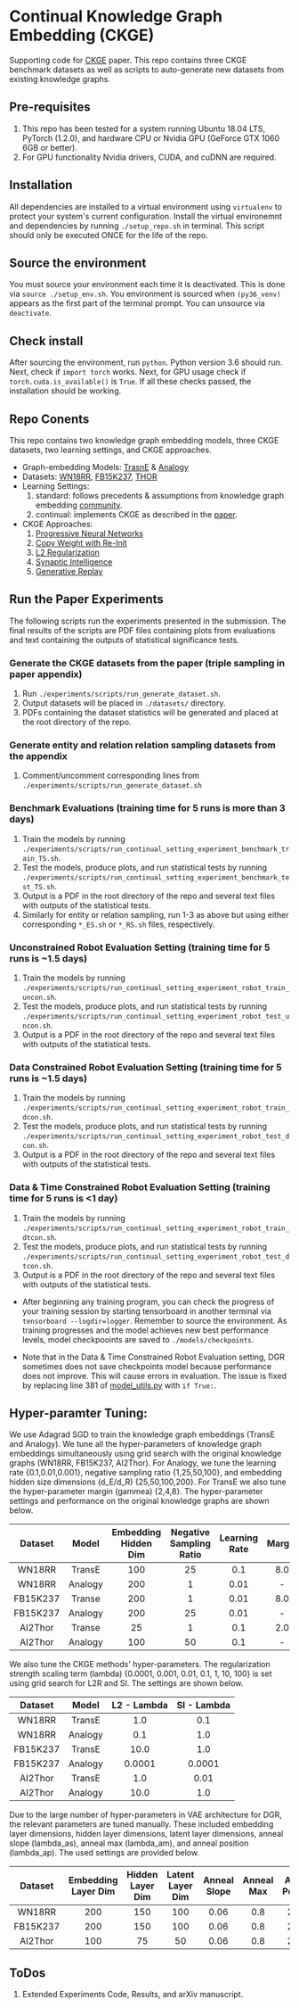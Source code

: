# Continual Knowledge Graph Embedding (CKGE)
Supporting code for [CKGE](https://arxiv.org/abs/2101.05850) paper. This repo contains three CKGE benchmark datasets as well as scripts to auto-generate new datasets from
existing knowledge graphs.

## Pre-requisites
1. This repo has been tested for a system running Ubuntu 18.04 LTS, PyTorch (1.2.0), and 
hardware CPU or Nvidia GPU (GeForce GTX 1060 6GB or better).
2. For GPU functionality Nvidia drivers, CUDA, and cuDNN are required.

## Installation
All dependencies are installed to a virtual environment using `virtualenv` to protect your system's
current configuration. Install the virtual environemnt and dependencies by running `./setup_repo.sh`
in terminal. This script should only be executed ONCE for the life of the repo.

## Source the environment
You must source your environment each time it is deactivated. This is done via `source ./setup_env.sh`. You 
environment is sourced when `(py36_venv)` appears as the first part of the terminal prompt. You can unsource via
`deactivate`.

## Check install
After sourcing the environment, run `python`. Python version 3.6 should run. Next, check if `import torch` works.
Next, for GPU usage check if `torch.cuda.is_available()` is `True`. If all these checks passed, the installation should
be working. 

## Repo Conents
This repo contains two knowledge graph embedding models, three CKGE datasets, two learning settings, and CKGE approaches.

- Graph-embedding Models: [TrasnE](http://papers.nips.cc/paper/5071-translating-embeddings-for-modeling-multi-relational-data.pdf)
& [Analogy](http://proceedings.mlr.press/v70/liu17d.html)
- Datasets: [WN18RR](https://www.aaai.org/ocs/index.php/AAAI/AAAI18/paper/download/17366/15884), 
[FB15K237](https://www.aaai.org/ocs/index.php/AAAI/AAAI18/paper/download/17366/15884),
[THOR](https://adaruna3.github.io/robocse/)
- Learning Settings:
    1. standard: follows precedents & assumptions from knowledge graph embedding [community](http://papers.nips.cc/paper/5071-translating-embeddings-for-modeling-multi-relational-data.pdf).
    2. continual: implements CKGE as described in the [paper](https://arxiv.org/abs/2101.05850).
- CKGE Approaches:
    1. [Progressive Neural Networks](./models/pnn_models.py)
    1. [Copy Weight with Re-Init](./models/cwr_models.py)
    1. [L2 Regularization](./models/l2_models.py)
    1. [Synaptic Intelligence](./models/si_models.py)
    1. [Generative Replay](./models/dgr_models.py)
    
## Run the Paper Experiments
The following scripts run the experiments presented in the submission. The final results of the scripts are PDF files
containing plots from evaluations and text containing the outputs of statistical significance tests.

### Generate the CKGE datasets from the paper (triple sampling in paper appendix)
1. Run `./experiments/scripts/run_generate_dataset.sh`.
2. Output datasets will be placed in `./datasets/` directory.
3. PDFs containing the dataset statistics will be generated and placed at the root directory of the repo.

### Generate entity and relation relation sampling datasets from the appendix
1. Comment/uncomment corresponding lines from `./experiments/scripts/run_generate_dataset.sh`

### Benchmark Evaluations (training time for 5 runs is more than 3 days)
1. Train the models by running `./experiments/scripts/run_continual_setting_experiment_benchmark_train_TS.sh`.
2. Test the models, produce plots, and run statistical tests by running `./experiments/scripts/run_continual_setting_experiment_benchmark_test_TS.sh`.
3. Output is a PDF in the root directory of the repo and several text files with outputs of the statistical tests.
4. Similarly for entity or relation sampling, run 1-3 as above but using either corresponding `*_ES.sh` or `*_RS.sh` files, respectively.

### Unconstrained Robot Evaluation Setting (training time for 5 runs is ~1.5 days)
1. Train the models by running `./experiments/scripts/run_continual_setting_experiment_robot_train_uncon.sh`.
2. Test the models, produce plots, and run statistical tests by running `./experiments/scripts/run_continual_setting_experiment_robot_test_uncon.sh`.
3. Output is a PDF in the root directory of the repo and several text files with outputs of the statistical tests.

### Data Constrained Robot Evaluation Setting (training time for 5 runs is ~1.5 days)
1. Train the models by running `./experiments/scripts/run_continual_setting_experiment_robot_train_dcon.sh`.
2. Test the models, produce plots, and run statistical tests by running `./experiments/scripts/run_continual_setting_experiment_robot_test_dcon.sh`.
3. Output is a PDF in the root directory of the repo and several text files with outputs of the statistical tests.

### Data & Time Constrained Robot Evaluation Setting (training time for 5 runs is <1 day)
1. Train the models by running `./experiments/scripts/run_continual_setting_experiment_robot_train_dtcon.sh`.
2. Test the models, produce plots, and run statistical tests by running `./experiments/scripts/run_continual_setting_experiment_robot_test_dtcon.sh`.
3. Output is a PDF in the root directory of the repo and several text files with outputs of the statistical tests.

* After beginning any training program, you can check the progress of your training session by starting tensorboard in 
another terminal via `tensorboard --logdir=logger`. Remember to source the environment. As training progresses and the 
model achieves new best performance levels, model checkpooints are saved to `./models/checkpoints`.

* Note that in the Data & Time Constrained Robot Evaluation setting, DGR sometimes does not save checkpoints model 
because performance does not improve. This will cause errors in evaluation. The issue is fixed by replacing line 381 
of [model_utils.py](./models/model_utils.py) with `if True:`.

## Hyper-paramter Tuning:
We use Adagrad SGD to train the knowledge graph embeddings (TransE and Analogy). We tune all the hyper-parameters of 
knowledge graph embeddings simultaneously using grid search with the original knowledge graphs (WN18RR, FB15K237, 
AI2Thor). For Analogy, we tune the learning rate {0.1,0.01,0.001}, negative sampling ratio {1,25,50,100}, and 
embedding hidden size dimensions (d_E/d_R) {25,50,100,200}. For TransE we also tune the hyper-parameter margin (gammea) 
{2,4,8}. The hyper-parameter settings and performance on the original knowledge graphs are shown below.

|  Dataset |  Model  | Embedding Hidden Dim | Negative Sampling Ratio | Learning Rate | Margin | MRR | Hits@10 |
|:--------:|:-------:|:--------------------:|:-----------------------:|:-------------:|:------:|:---:|:-------:|
|  WN18RR  |  TransE |          100         |            25           |      0.1      |   8.0  |  23 |    48   |
|  WN18RR  | Analogy |          200         |            1            |      0.01     |    -   |  41 |    46   |
| FB15K237 |  Transe |          200         |            1            |      0.01     |   8.0  |  24 |    39   |
| FB15K237 | Analogy |          200         |            25           |      0.01     |    -   |  26 |    41   |
|  AI2Thor |  Transe |          25          |            1            |      0.1      |   2.0  |  61 |    85   |
|  AI2Thor | Analogy |          100         |            50           |      0.1      |    -   |  66 |    88   |

We also tune the CKGE methods' hyper-parameters. The regularization strength scaling term (lambda) 
{0.0001, 0.001, 0.01, 0.1, 1, 10, 100} is set using grid search for L2R and SI. The settings are shown below.

|  Dataset |  Model  | L2 - Lambda | SI - Lambda |
|:--------:|:-------:|:-----------:|:-----------:|
|  WN18RR  |  TransE |     1.0     |     0.1     |
|  WN18RR  | Analogy |     0.1     |     1.0     |
| FB15K237 |  TransE |     10.0    |     1.0     |
| FB15K237 | Analogy |    0.0001   |    0.0001   |
|  AI2Thor |  TransE |     1.0     |     0.01    |
|  AI2Thor | Analogy |     10.0    |     1.0     |

Due to the large number of hyper-parameters in VAE architecture for DGR, the relevant parameters are tuned manually.
These included embedding layer dimensions, hidden layer dimensions, latent layer dimensions, anneal slope (lambda_as), 
anneal max (lambda_am), and anneal position (lambda_ap). The used settings are provided below.

|  Dataset | Embedding Layer Dim | Hidden Layer Dim | Latent Layer Dim | Anneal Slope | Anneal Max | Anneal Position |
|:--------:|:-------------------:|:----------------:|:----------------:|:------------:|:----------:|:---------------:|
|  WN18RR  |         200         |        150       |        100       |     0.06     |     0.8    |      200.0      |
| FB15K237 |         200         |        150       |        100       |     0.06     |     0.8    |      200.0      |
|  AI2Thor |         100         |        75        |        50        |     0.06     |     0.8    |      200.0      |

## ToDos
1. Extended Experiments Code, Results, and arXiv manuscript.
